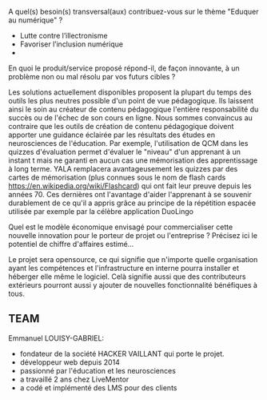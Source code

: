 A quel(s) besoin(s) transversal(aux) contribuez-vous sur le thème "Eduquer au numérique" ?

- Lutte contre l’illectronisme
- Favoriser l’inclusion numérique
- 

En quoi le produit/service proposé répond-il, de façon innovante, à un problème non ou mal résolu par vos futurs cibles ?

Les solutions actuellement disponibles proposent la plupart du temps des outils les plus neutres possible d'un point de vue pédagogique. Ils laissent ainsi le soin au créateur de contenu pédagogique l'entière responsabilité du succès ou de l'échec de son cours en ligne. Nous sommes convaincus au contraire que les outils de création de contenu pédagogique doivent apporter  une guidance éclairée par les résultats des études en neurosciences de l'éducation. Par exemple, l'utilisation de QCM dans les quizzes d'évaluation permet d'évaluer le "niveau" d'un apprenant à un  instant t mais ne garanti en aucun cas une mémorisation des apprentissage à long terme. YALA remplacera avantageusement les quizzes par des cartes de mémorisation (plus connues sous le nom de flash cards https://en.wikipedia.org/wiki/Flashcard) qui ont fait leur preuve depuis les années 70. Ces dernières ont l'avantage d'aider l'apprenant à se souvenir durablement de ce qu'il a appris grâce au principe de la répétition espacée utilisée par exemple par la célèbre application DuoLingo

Quel est le modèle économique envisagé pour commercialiser cette nouvelle innovation pour le porteur de projet ou l'entreprise ? Précisez ici le potentiel de chiffre d'affaires estimé...

Le projet sera opensource, ce qui signifie que n'importe quelle organisation ayant les compétences et l'infrastructure en interne pourra installer et héberger elle même le logiciel. Celà signifie aussi que des contributeurs extérieurs pourront aussi y ajouter de nouvelles fonctionnalité bénéfiques à tous.

## TEAM

Emmanuel LOUISY-GABRIEL:
- fondateur de la société HACKER VAILLANT qui porte le projet.
- développeur web depuis 2014
- passionné par l'éducation et les neurosciences
- a travaillé 2 ans chez LiveMentor
- a codé et implémenté des LMS pour des clients


